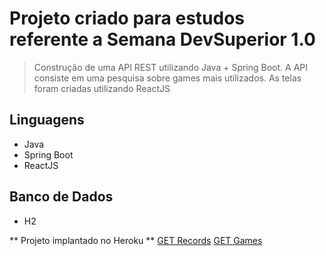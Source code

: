 # Projeto criado para estudos referente a Semana DevSuperior 1.0
> Construção de uma API REST utilizando Java + Spring Boot. A API consiste em uma pesquisa sobre games mais utilizados. As telas foram criadas utilizando ReactJS 

## Linguagens
* Java
* Spring Boot
* ReactJS

## Banco de Dados
* H2

** Projeto implantado no Heroku **
[GET Records](https://sds1-priscilla.herokuapp.com/records)
[GET Games](https://sds1-priscilla.herokuapp.com/games)
